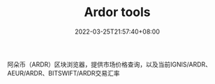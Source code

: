 ﻿---
weight: 
title: "Ardor tools"
description: "阿朵币（ARDR）区块浏览器，提供市场价格查询，以及当前IGNIS/ARDR、AEUR/ARDR、BITSWIFT/ARDR交易汇率"
date: 2022-03-25T21:57:40+08:00
lastmod: 2022-03-25T16:45:40+08:00
draft: false
authors: ["Metabd"]
featuredImage: "ardor-tools.png"
link: ""
tags: ["区块链浏览器","Ardor tools"]
categories: ["navigation"]
navigation: ["区块链浏览器"]
lightgallery: true
toc: true
pinned: false
recommend: false
recommend1: false
---
阿朵币（ARDR）区块浏览器，提供市场价格查询，以及当前IGNIS/ARDR、AEUR/ARDR、BITSWIFT/ARDR交易汇率
